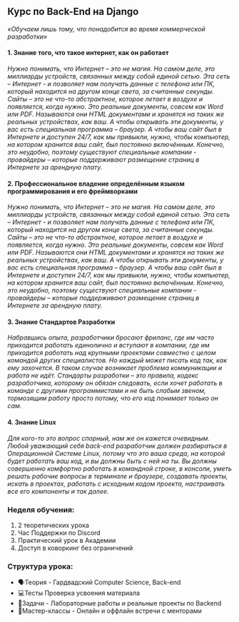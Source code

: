 ## Курс по Back-End на Django
*«Обучаем лишь тому, что понадобится во время коммерческой разработки»*

#### 1. Знание того, что такое интернет, как он работает
*Нужно понимать, что Интернет – это не магия. На самом деле, это миллиарды устройств, связанных между собой единой сетью. Эта сеть – Интернет - и позволяет нам получать данные с телефона или ПК, который находится на другом конце света, за считанные секунды.
Сайты – это не что-то абстрактное, которое летает в воздухе и появляется, когда нужно. Это реальные документы, совсем как Word или PDF. Называются они HTML документами и хранятся на таких же реальных устройствах, как ваш. А чтобы открывать эти документы, у вас есть специальная программа – браузер.
	А чтобы ваш сайт был в Интернете и доступен 24/7, как мы привыкли, нужно, чтобы компьютер, на котором хранится ваш сайт, был постоянно включённым. Конечно, это неудобно, поэтому существуют специальные компании - провайдеры – которые поддерживают размещение страниц в Интернете за арендную плату.*
#### 2. Профессиональное владение определённым языком программирования и его фреймворками
*Нужно понимать, что Интернет – это не магия. На самом деле, это миллиарды устройств, связанных между собой единой сетью. Эта сеть – Интернет - и позволяет нам получать данные с телефона или ПК, который находится на другом конце света, за считанные секунды.
Сайты – это не что-то абстрактное, которое летает в воздухе и появляется, когда нужно. Это реальные документы, совсем как Word или PDF. Называются они HTML документами и хранятся на таких же реальных устройствах, как ваш. А чтобы открывать эти документы, у вас есть специальная программа – браузер.
	А чтобы ваш сайт был в Интернете и доступен 24/7, как мы привыкли, нужно, чтобы компьютер, на котором хранится ваш сайт, был постоянно включённым. Конечно, это неудобно, поэтому существуют специальные компании - провайдеры – которые поддерживают размещение страниц в Интернете за арендную плату.*
#### 3. Знание Стандартов Разработки
*Набравшись опыта, разработчики бросают фриланс, где им часто приходится работать единолично и вступают в компании, где им приходится работать над крупными проектами совместно с целом командой других специалистов. Но каждый может писать код так, как ему захочется. В таком случае возникает проблема коммуникации и работа не идёт. Стандарты разработки – это правила, кодекс разработчика, которому он обязан следовать, если хочет работать в команде с другими программистами и не быть слабым звеном, тормозящим работу просто потому, что его код понимает только он сам.*
#### 4. Знание Linux
*Для кого-то это вопрос спорный, нам же он кажется очевидным. Любой уважающий себя back-end разработчик должен разбираться в Операционной Системе Linux, потому что это ваша среда, на которой будет работать ваш код, и вы должны быть с ней на ты. Вы должны совершенно комфортно работать в командной строке, в консоли, уметь решать рабочие вопросы в терминале и браузере, создавать проекты, искать в проектах, работать с исходным кодом проекта, настраивать все его компоненты и так далее.*


### Неделя обучения:

1. 2 теоретических урока
2. Час Поддержки по Discord
3. Практический урок в Академии
4. Доступ в коворкинг без ограничений


### Структура урока:

- 🗣Теория - 
Гардвадский Computer Science, Back-end
- 💻Тесты
Проверка усвоения материала
- 🎒Задачи - 
Лабораторные работы и реальные проекты по Backend
- 🤝Мастер-классы - 
Онлайн и оффлайн встречи с менторами
